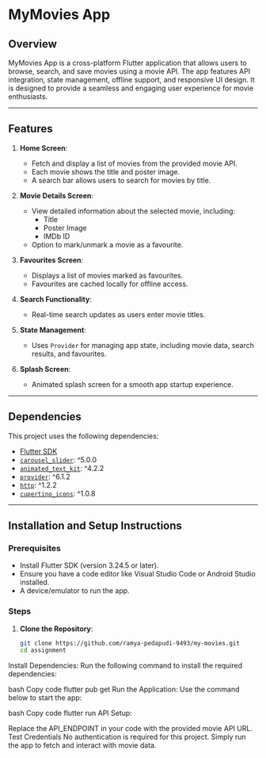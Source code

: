 # MyMovies App

## Overview
MyMovies App is a cross-platform Flutter application that allows users to browse, search, and save movies using a movie API. The app features API integration, state management, offline support, and responsive UI design. It is designed to provide a seamless and engaging user experience for movie enthusiasts.

---

## Features
1. **Home Screen**:
   - Fetch and display a list of movies from the provided movie API.
   - Each movie shows the title and poster image.
   - A search bar allows users to search for movies by title.

2. **Movie Details Screen**:
   - View detailed information about the selected movie, including:
     - Title
     - Poster Image
     - IMDb ID
   - Option to mark/unmark a movie as a favourite.

3. **Favourites Screen**:
   - Displays a list of movies marked as favourites.
   - Favourites are cached locally for offline access.

4. **Search Functionality**:
   - Real-time search updates as users enter movie titles.

5. **State Management**:
   - Uses `Provider` for managing app state, including movie data, search results, and favourites.


6. **Splash Screen**:
   - Animated splash screen for a smooth app startup experience.

---

## Dependencies
This project uses the following dependencies:
- [Flutter SDK](https://flutter.dev)
- [`carousel_slider`](https://pub.dev/packages/carousel_slider): ^5.0.0
- [`animated_text_kit`](https://pub.dev/packages/animated_text_kit): ^4.2.2
- [`provider`](https://pub.dev/packages/provider): ^6.1.2
- [`http`](https://pub.dev/packages/http): ^1.2.2
- [`cupertino_icons`](https://pub.dev/packages/cupertino_icons): ^1.0.8

---

## Installation and Setup Instructions

### Prerequisites
- Install Flutter SDK (version 3.24.5 or later).
- Ensure you have a code editor like Visual Studio Code or Android Studio installed.
- A device/emulator to run the app.

### Steps
1. **Clone the Repository**:
   ```bash
   git clone https://github.com/ramya-pedapudi-9493/my-movies.git 
   cd assignment
Install Dependencies: Run the following command to install the required dependencies:

bash
Copy code
flutter pub get
Run the Application: Use the command below to start the app:

bash
Copy code
flutter run
API Setup:

Replace the API_ENDPOINT in your code with the provided movie API URL.
Test Credentials
No authentication is required for this project. Simply run the app to fetch and interact with movie data.